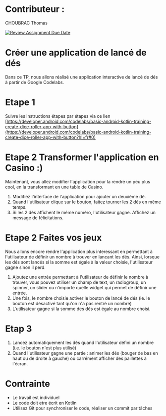 # Contributeur : 
CHOUBRAC Thomas

[![Review Assignment Due Date](https://classroom.github.com/assets/deadline-readme-button-22041afd0340ce965d47ae6ef1cefeee28c7c493a6346c4f15d667ab976d596c.svg)](https://classroom.github.com/a/N-I-p3da)
# Créer une application de lancé de dés
Dans ce TP, nous allons réalisé une application interactive de lancé de dés à partir de Google Codelabs. 

# Etape 1
Suivre les instructions étapes par étapes via ce lien [https://developer.android.com/codelabs/basic-android-kotlin-training-create-dice-roller-app-with-button](https://developer.android.com/codelabs/basic-android-kotlin-training-create-dice-roller-app-with-button?hl=fr#0)


# Etape 2 Transformer l'application en Casino :) 
Maintenant, vous allez modifier l'application pour la rendre un peu plus cool, en la transformant en une table de Casino. 

1. Modifiez l'interface de l'application pour ajouter un deuxième dé. 
2. Quand l'utilisateur clique sur le bouton, faitez tourner les 2 dés en même temps. 
3. Si les 2 dés affichent le même numéro, l'utilisateur gagne. Affichez un message de félicitations. 

# Etape 2 Faites vos jeux 
Nous allons encore rendre l'application plus interessant en permettant à l'utilisateur de définir un nombre à trouver en lancant les dés. Ainsi, lorsque les dés sont lancés si la somme est égale à la valeur choisie, l'utilisateur gagne sinon il perd. 

1. Ajoutez une entrée permettant à l'utilisateur de définir le nombre à trouver, vous pouvez utiliser un champ de text, un radiogroup, un spinner, un slider ou n'importe quelle widget qui permet de définir une entrée. 
2. Une fois, le nombre choisie activer le bouton de lancé de dés (ie. le bouton est désactivé tant qu'on n'a pas rentré un nombre)
3. L'utilisateur gagne si la somme des dés est égale au nombre choisi. 

# Etap 3 
1. Lancez automatiquement les dés quand l'utilisateur défini un nombre (i.e. le bouton n'est plus utilisé)
2. Quand l'utilisateur gagne une partie : animer les dés (bouger de bas en haut ou de droite à gauche) ou carrément afficher des paillettes à l'écran. 

# Contrainte 
- Le travail est individuel
- Le code doit etre écrit en Kotlin 
- Utilisez Git pour synchroniser le code, réaliser un commit par tâches 

